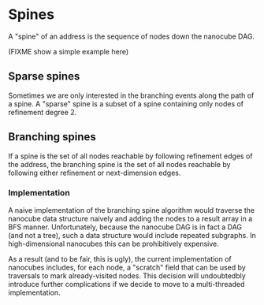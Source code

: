 # Spines

A "spine" of an address is the sequence of nodes down the nanocube
DAG.

(FIXME show a simple example here)

## Sparse spines

Sometimes we are only interested in the branching events along the
path of a spine. A "sparse" spine is a subset of a spine containing
only nodes of refinement degree 2.

## Branching spines

If a spine is the set of all nodes reachable by following refinement
edges of the address, the branching spine is the set of all nodes
reachable by following either refinement or next-dimension edges.

### Implementation

A naive implementation of the branching spine algorithm would
traverse the nanocube data structure naively and adding the nodes to a
result array in a BFS manner. Unfortunately, because the nanocube DAG
is in fact a DAG (and not a tree), such a data structure would include
repeated subgraphs. In high-dimensional nanocubes this can be
prohibitively expensive.

As a result (and to be fair, this is ugly), the current implementation
of nanocubes includes, for each node, a "scratch" field that can be
used by traversals to mark already-visited nodes. This decision will
undoubtedbly introduce further complications if we decide to move to a
multi-threaded implementation.






